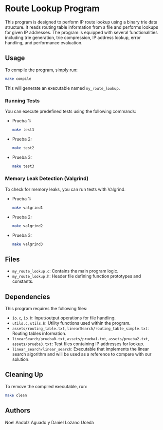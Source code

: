 # Route Lookup Program

This program is designed to perform IP route lookup using a binary trie data structure. It reads routing table information from a file and performs lookups for given IP addresses. The program is equipped with several functionalities including trie generation, trie compression, IP address lookup, error handling, and performance evaluation.

## Usage

To compile the program, simply run:

```bash
make compile
```

This will generate an executable named `my_route_lookup`.

### Running Tests

You can execute predefined tests using the following commands:

- Prueba 1:
  ```bash
  make test1
  ```
- Prueba 2:
  ```bash
  make test2
  ```
- Prueba 3:
  ```bash
  make test3
  ```

### Memory Leak Detection (Valgrind)

To check for memory leaks, you can run tests with Valgrind:

- Prueba 1:
  ```bash
  make valgrind1
  ```
- Prueba 2:
  ```bash
  make valgrind2
  ```
- Prueba 3:
  ```bash
  make valgrind3
  ```

## Files

- `my_route_lookup.c`: Contains the main program logic.
- `my_route_lookup.h`: Header file defining function prototypes and constants.

## Dependencies

This program requires the following files:

- `io.c`, `io.h`: Input/output operations for file handling.
- `utils.c`, `utils.h`: Utility functions used within the program.
- `assets/routing_table.txt`, `linearSearch/routing_table_simple.txt`: Routing tables information.
- `linearSearch/prueba0.txt`, `assets/prueba1.txt`, `assets/prueba2.txt`, `assets/prueba3.txt`: Test files containing IP addresses for lookup.
- `linear_search/linear_search`: Executable that implements the linear search algorithm and will be used as a reference to
compare with our solution.


## Cleaning Up

To remove the compiled executable, run:

```bash
make clean
```

## Authors

Noel Andolz Aguado y Daniel Lozano Uceda
